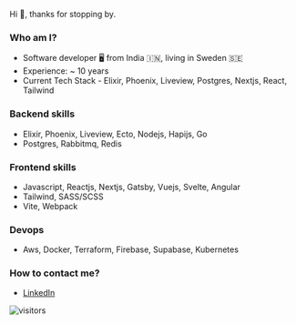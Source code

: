Hi 👋, thanks for stopping by.

### Who am I?
- Software developer 🖥️  from India 🇮🇳, living in Sweden 🇸🇪
- Experience: ~ 10 years
- Current Tech Stack - Elixir, Phoenix, Liveview, Postgres, Nextjs, React, Tailwind


### Backend skills
- Elixir, Phoenix, Liveview, Ecto, Nodejs, Hapijs, Go
- Postgres, Rabbitmq, Redis


### Frontend skills
 - Javascript, Reactjs, Nextjs, Gatsby, Vuejs, Svelte, Angular
 - Tailwind, SASS/SCSS
 - Vite, Webpack
 
 ### Devops
 - Aws, Docker, Terraform, Firebase, Supabase, Kubernetes

### How to contact me?
- [LinkedIn](https://www.linkedin.com/in/brihaspati/)

![visitors](https://visitor-badge.glitch.me/badge?page_id=brihaspati&left_color=green&right_color=red)

